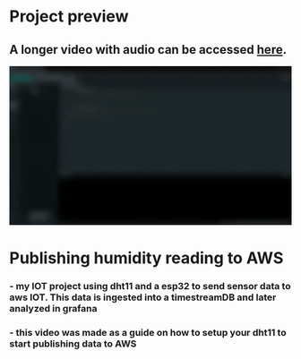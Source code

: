 # Project preview
## A longer video with audio can be accessed [here]([https://youtu.be/f5Gqn_xpqrw?si=AmdydtLuWuDTVfvh](https://youtu.be/PiCsoy_KPWg?si=Gan5fwtnjIXY43ad)).

![short-gif-demo](demo.gif)

# Publishing humidity reading to AWS 

### - my IOT project using dht11 and a esp32 to send sensor data to aws IOT. This data is ingested into a timestreamDB and later analyzed in grafana
### - this video was made as a guide on how to setup your dht11 to start publishing data to AWS
